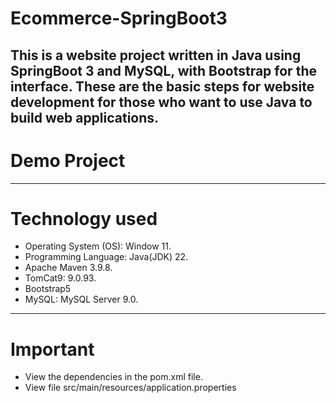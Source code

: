 # Ecommerce-SpringBoot3
This is a website project written in Java using SpringBoot 3 and MySQL, with Bootstrap for the interface. These are the basic steps for website development for those who want to use Java to build web applications.
---
# Demo Project
---
# Technology used
  + Operating System (OS): Window 11.
  + Programming Language: Java(JDK) 22.
  + Apache Maven 3.9.8.
  + TomCat9: 9.0.93.
  + Bootstrap5
  + MySQL: MySQL Server 9.0.
---
# Important
 + View the dependencies in the pom.xml file.
 + View file src/main/resources/application.properties

